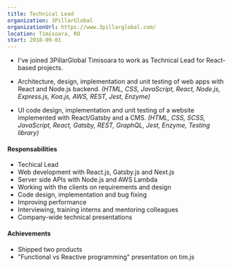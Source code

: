 ```yaml
---
title: Technical Lead
organization: 3PillarGlobal
organizationUrl: https://www.3pillarglobal.com/
location: Timisoara, RO
start: 2018-09-01
---
```


- I've joined 3PillarGlobal Timisoara to work as Technical Lead for React-based projects.

- Architecture, design, implementation and unit testing of web apps with React and Node.js backend. *(HTML, CSS, JavaScript, React, Node.js, Express.js, Koa.js, AWS, REST, Jest, Enzyme)*

- UI code design, implementation and unit testing of a website implemented with React/Gatsby and a CMS. *(HTML, CSS, SCSS, JavaScript, React, Gatsby, REST, GraphQL, Jest, Enzyme, Testing library)*


<h4>Responsabilities</h4>
<ul class="keys">
  <li>Techical Lead</li>
  <li>Web development with React.js, Gatsby.js and Next.js</li>
  <li>Server side APIs with Node.js and AWS Lambda</li>  
  <li>Working with the clients on requirements and design</li>
  <li>Code design, implementation and bug fixing</li>
  <li>Improving performance</li>
  <li>Interviewing, training interns and mentoring colleagues</li>
  <li>Company-wide technical presentations</li>
</ul>

<h4>Achievements</h4>
<ul class="keys">
  <li>Shipped two products</li>
  <li>"Functional vs Reactive programming" presentation on tim.js</li>
</ul>